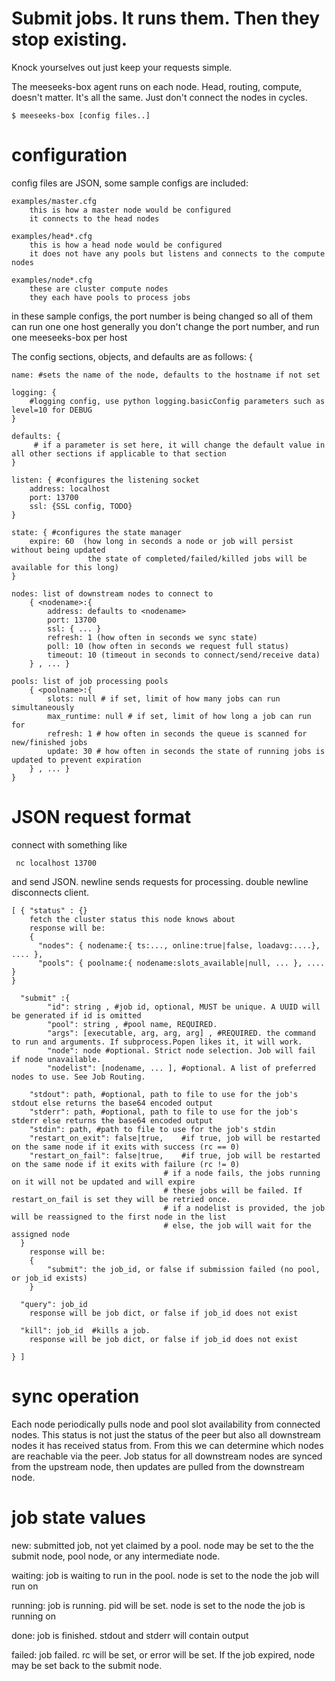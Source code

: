 # Submit jobs. It runs them. Then they stop existing.

Knock yourselves out just keep your requests simple.

The meeseeks-box agent runs on each node. 
Head, routing, compute, doesn't matter. It's all the same. 
Just don't connect the nodes in cycles. 

    $ meeseeks-box [config files..]

# configuration 

config files are JSON, some sample configs are included:

    examples/master.cfg
        this is how a master node would be configured
        it connects to the head nodes

    examples/head*.cfg
        this is how a head node would be configured
        it does not have any pools but listens and connects to the compute nodes
    
    examples/node*.cfg
        these are cluster compute nodes
        they each have pools to process jobs
        
in these sample configs, the port number is being changed so all of them can run one one host
generally you don't change the port number, and run one meeseeks-box per host


The config sections, objects, and defaults are as follows:
{

    name: #sets the name of the node, defaults to the hostname if not set
    
    logging: {
        #logging config, use python logging.basicConfig parameters such as level=10 for DEBUG
    }

    defaults: {
         # if a parameter is set here, it will change the default value in all other sections if applicable to that section
    }

    listen: { #configures the listening socket
        address: localhost
        port: 13700
        ssl: {SSL config, TODO}
    }

    state: { #configures the state manager
        expire: 60  (how long in seconds a node or job will persist without being updated
                     the state of completed/failed/killed jobs will be available for this long)
    }

    nodes: list of downstream nodes to connect to
        { <nodename>:{
            address: defaults to <nodename>
            port: 13700
            ssl: { ... }
            refresh: 1 (how often in seconds we sync state)
            poll: 10 (how often in seconds we request full status)
            timeout: 10 (timeout in seconds to connect/send/receive data)
        } , ... }

    pools: list of job processing pools
        { <poolname>:{
            slots: null # if set, limit of how many jobs can run simultaneously
            max_runtime: null # if set, limit of how long a job can run for
            refresh: 1 # how often in seconds the queue is scanned for new/finished jobs
            update: 30 # how often in seconds the state of running jobs is updated to prevent expiration
        } , ... }
    }

# JSON request format

 connect with something like
     
     nc localhost 13700
 
 and send JSON.
 newline sends requests for processing.
 double newline disconnects client.

    [ { "status" : {} 
        fetch the cluster status this node knows about
        response will be:
        { 
          "nodes": { nodename:{ ts:..., online:true|false, loadavg:....}, .... },
          "pools": { poolname:{ nodename:slots_available|null, ... }, .... } 
    } 

      "submit" :{ 
            "id": string , #job id, optional, MUST be unique. A UUID will be generated if id is omitted
            "pool": string , #pool name, REQUIRED.
            "args": [executable, arg, arg, arg] , #REQUIRED. the command to run and arguments. If subprocess.Popen likes it, it will work.
            "node": node #optional. Strict node selection. Job will fail if node unavailable.
            "nodelist": [nodename, ... ], #optional. A list of preferred nodes to use. See Job Routing. 
        
        "stdout": path, #optional, path to file to use for the job's stdout else returns the base64 encoded output
        "stderr": path, #optional, path to file to use for the job's stderr else returns the base64 encoded output
        "stdin": path, #path to file to use for the job's stdin
        "restart_on_exit": false|true,    #if true, job will be restarted on the same node if it exits with success (rc == 0)
        "restart_on_fail": false|true,    #if true, job will be restarted on the same node if it exits with failure (rc != 0)
                                      # if a node fails, the jobs running on it will not be updated and will expire
                                      # these jobs will be failed. If restart_on_fail is set they will be retried once.
                                      # if a nodelist is provided, the job will be reassigned to the first node in the list
                                      # else, the job will wait for the assigned node
      }
        response will be:
        {
            "submit": the job_id, or false if submission failed (no pool, or job_id exists) 
        } 

      "query": job_id
        response will be job dict, or false if job_id does not exist

      "kill": job_id  #kills a job. 
        response will be job dict, or false if job_id does not exist

    } ]

# sync operation

Each node periodically pulls node and pool slot availability from connected nodes. This status is not just the status of the peer but also all downstream nodes it has received status from. From this we can determine which nodes are reachable via the peer. Job status for all downstream nodes are synced from the upstream node, then updates are pulled from the downstream node.

# job state values

new: submitted job, not yet claimed by a pool. node may be set to the the submit node, pool node, or any intermediate node.

waiting: job is waiting to run in the pool. node is set to the node the job will run on

running: job is running. pid will be set. node is set to the node the job is running on

done: job is finished. stdout and stderr will contain output

failed: job failed. rc will be set, or error will be set. If the job expired, node may be set back to the submit node.
